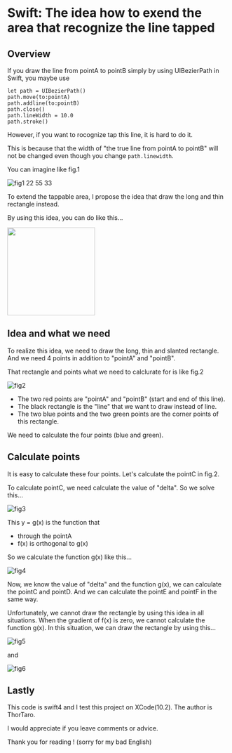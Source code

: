 # Swift: The idea how to exend the area that recognize the line tapped

## Overview
If you draw the line from pointA to pointB simply by using UIBezierPath in Swift, you maybe use

    let path = UIBezierPath()
    path.move(to:pointA)
    path.addline(to:pointB)
    path.close()
    path.lineWidth = 10.0
    path.stroke()
    
However, if you want to rocognize tap this line, it is hard to do it. 


This is because that the width of "the true line from pointA to pointB" will not be changed even though you change `path.linewidth`.


You can imagine like fig.1


![fig1 22 55 33](https://user-images.githubusercontent.com/44053042/54438969-30653780-477b-11e9-8d20-1416f1e12270.png)


To extend the tappable area, I propose the idea that draw the long and thin rectangle instead.

By using this idea, you can do like this...

<img src="https://user-images.githubusercontent.com/44053042/54438998-44109e00-477b-11e9-9827-328aa251c406.gif" width="200"> 


## Idea and what we need
To realize this idea, we need to draw the long, thin and slanted rectangle. And we need 4 points in addition to "pointA" and "pointB".


That rectangle and points what we need to calclurate for is like fig.2


![fig2](https://user-images.githubusercontent.com/44053042/54431213-29352e00-4769-11e9-9f6d-7f1e4037a9d5.png)


* The two red points are "pointA" and "pointB" (start and end of this line). 
* The black rectangle is the "line" that we want to draw instead of line. 
* The two blue points and the two green points are the corner points of this rectangle. 

We need to calculate the four points (blue and green).


## Calculate points
It is easy to calculate these four points. Let's calculate the pointC in fig.2.

To calculate pointC, we need calculate the value of "delta". So we solve this...

![fig3](https://user-images.githubusercontent.com/44053042/54433363-03ab2300-476f-11e9-8300-cae2408dba0b.png)


This y = g(x) is the function that 

* through the pointA
* f(x) is orthogonal to g(x)

So we calculate the function g(x) like this...

![fig4](https://user-images.githubusercontent.com/44053042/54434405-88973c00-4771-11e9-846a-ee2a707e9111.png)


Now, we know the value of "delta" and the function g(x), we can calculate the pointC and pointD. And we can calculate the pointE and pointF in the same way.


Unfortunately, we cannot draw the rectangle by using this idea in all situations. When the gradient of f(x) is zero, we cannot calculate the function g(x). In this situation, we can draw the rectangle by using this... 

![fig5](https://user-images.githubusercontent.com/44053042/54435545-170cbd00-4774-11e9-89af-2a460ff7c579.png)

and

![fig6](https://user-images.githubusercontent.com/44053042/54435652-50452d00-4774-11e9-8581-86d80067d495.png)


## Lastly  
This code is swift4 and I test this project on XCode(10.2).
The author is ThorTaro.

I would appreciate if you leave comments or advice.

Thank you for reading ! (sorry for my bad English)
